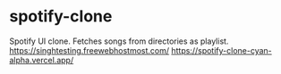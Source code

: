 # spotify-clone
Spotify UI clone. Fetches songs from directories as playlist.
https://singhtesting.freewebhostmost.com/
https://spotify-clone-cyan-alpha.vercel.app/

